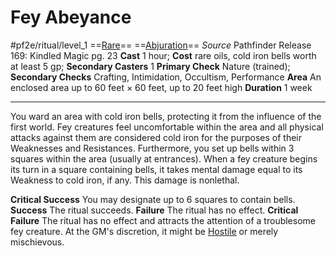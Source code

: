# Fey Abeyance
#pf2e/ritual/level_1
==[Rare](Rare.md)== ==[Abjuration](Abjuration.md)==
*Source* Pathfinder Release 169: Kindled Magic pg. 23
**Cast** 1 hour; **Cost** rare oils, cold iron bells worth at least 5 gp; **Secondary Casters** 1
**Primary Check** Nature (trained); **Secondary Checks** Crafting, Intimidation, Occultism, Performance
**Area** An enclosed area up to 60 feet × 60 feet, up to 20 feet high
**Duration** 1 week

---
You ward an area with cold iron bells, protecting it from the influence of the first world. Fey creatures feel uncomfortable within the area and all physical attacks against them are considered cold iron for the purposes of their Weaknesses and Resistances. Furthermore, you set up bells within 3 squares within the area (usually at entrances). When a fey creature begins its turn in a square containing bells, it takes mental damage equal to its Weakness to cold iron, if any. This damage is nonlethal.

**Critical Success** You may designate up to 6 squares to contain bells.
**Success** The ritual succeeds.
**Failure** The ritual has no effect.
**Critical Failure** The ritual has no effect and attracts the attention of a troublesome fey creature. At the GM's discretion, it might be [Hostile](Hostile.md) or merely mischievous.